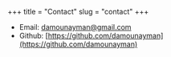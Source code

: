 +++
title = "Contact"
slug = "contact"
+++

+ Email: [damounayman@gmail.com](damounayman@gmail.com)
+ Github: [https://github.com/damounayman](https://github.com/damounayman)

